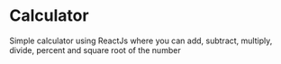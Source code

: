 # Calculator 

Simple calculator using ReactJs where you can add, subtract, multiply, divide, percent and square root of the number
